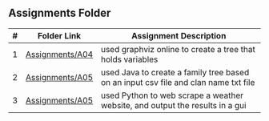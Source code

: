 ##  Assignments Folder

|   #   | Folder Link | Assignment Description |
| :---: | ----------- | ---------------------- |
|   1    |  [Assignments/A04](./A04)    | used graphviz online to create a tree that holds variables |
|   2    |  [Assignments/A05](./A05)    | used Java to create a family tree based on an input csv file and clan name txt file |
|   3    |  [Assignments/A05](./A07)    | used Python to web scrape a weather website, and output the results in a gui |
